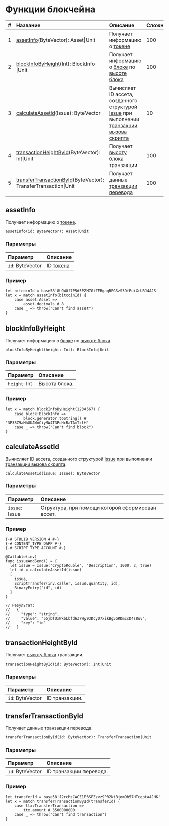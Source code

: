 # Функции блокчейна

| # | Название | Описание | Сложность |
| :--- | :--- | :--- | :--- |
| 1 | [assetInfo](#assetinfo)(ByteVector): Аsset&#124;Unit | Получает информацию о [токене](/ru/blockchain/token) | 100 |
| 2 | [blockInfoByHeight](#blockinfobyheight)(Int): BlockInfo &#124;Unit | Получает информацию о [блоке](/ru/blockchain/block) по [высоте блока](/ru/blockchain/block/block-height) | 100 |
| 3 | [calculateAssetId](#calculateassetid)(Issue): ByteVector | Вычисляет ID ассета, созданного структурой [Issue](/ru/ride/structures/script-actions/issue) при выполнении [транзакции вызова скрипта](/ru/blockchain/transaction-type/invoke-script-transaction) | 10 |
| 4 | [transactionHeightById](#transactionheightbyid)(ByteVector):  Int&#124;Unit | Получает [высоту блока](/ru/blockchain/block/block-height) транзакции | 100 |
| 5 | [transferTransactionById](#transfertransactionbyid)(ByteVector): TransferTransaction&#124;Unit | Получает данные [транзакции перевода](/ru/blockchain/transaction-type/transfer-transaction) | 100 |

## assetInfo

Получает информацию о [токене](/ru/blockchain/token).

```
assetInfo(id: ByteVector): Аsset|Unit
```

### Параметры

| Параметр | Описание |
| :--- | :--- |
| `id`: ByteVector | ID [токена](/ru/blockchain/token) |

### Пример

```
let bitcoinId = base58'8LQW8f7P5d5PZM7GtZEBgaqRPGSzS3DfPuiXrURJ4AJS'
let x = match assetInfo(bitcoinId) {
    case asset:Asset =>
        asset.decimals # 8
    case _ => throw("Can't find asset")
}
```

## blockInfoByHeight

Получает информацию о [блоке](/ru/blockchain/block) по [высоте блока](/ru/blockchain/block/block-height).

```
blockInfoByHeight(height: Int): BlockInfo|Unit
```

### Параметры

| Параметр | Описание |
| :--- | :--- |
| `height`: Int | Высота блока. |

### Пример

```
let x = match blockInfoByHeight(1234567) {
    case block:BlockInfo =>
        block.generator.toString() # "3P38Z9aMhGKAWnCiyMW4T3PcHcRaTAmTztH"
    case _ => throw("Can't find block")
}
```

## calculateAssetId

Вычисляет ID ассета, созданного структурой [Issue](/ru/ride/structures/script-actions/issue) при выполнении [транзакции вызова скрипта](/ru/blockchain/transaction-type/invoke-script-transaction).

```
calculateAssetId(issue: Issue): ByteVector
```

### Параметры

| Параметр | Описание |
| :--- | :--- |
| `issue`: Issue | Структура, при помощи которой сформирован ассет. |

### Пример

```
{-# STDLIB_VERSION 4 #-}
{-# CONTENT_TYPE DAPP #-}
{-# SCRIPT_TYPE ACCOUNT #-}
  
@Callable(inv)
func issueAndSend() = {
  let issue = Issue("CryptoRouble", "Description", 1000, 2, true)
  let id = calculateAssetId(issue)
  [
    issue,
    ScriptTransfer(inv.caller, issue.quantity, id),
    BinaryEntry("id", id)
  ]
}
 
// Результат:
//   {
//     "type": "string",
//     "value": "55jbTUxWkbLbfd6Z7Wy93DcyD7xikBg5GRDmccD4s8uv",
//     "key": "id"
//   }
```

## transactionHeightById

Получает [высоту блока](/ru/blockchain/block/block-height) транзакции.

```
transactionHeightById(id: ByteVector): Int|Unit
```

### Параметры

| Параметр | Описание |
| :--- | :--- |
| `id`: ByteVector | ID транзакции. |

## transferTransactionById

Получает данные транзакции перевода.

```
transferTransactionById(id: ByteVector): TransferTransaction|Unit
```

### Параметры

| Параметр | Описание |
| :--- | :--- |
| `id`: ByteVector | ID транзакции перевода. |

### Пример

```
let transferId = base58'J2rcMzCWCZ1P3SFZzvz9PR2NtBjomDh57HTcqptaAJHK'
let x = match transferTransactionById(transferId) {
    case ttx:TransferTransaction =>
        ttx.amount # 3500000000
    case _ => throw("Can't find transaction")
}
```
